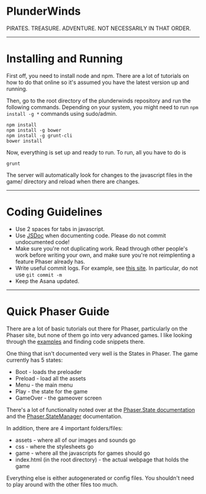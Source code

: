 PlunderWinds
============

PIRATES. TREASURE. ADVENTURE. NOT NECESSARILY IN THAT ORDER.

***

Installing and Running
======================

First off, you need to install node and npm. There are a lot of tutorials on how to do that online so it's assumed you have the latest version up and running.

Then, go to the root directory of the plunderwinds repository and run the following commands. Depending on your system, you might need to run `npm install -g *` commands using sudo/admin.

```
npm install
npm install -g bower
npm install -g grunt-cli
bower install
```

Now, everything is set up and ready to run. To run, all you have to do is

```
grunt
```

The server will automatically look for changes to the javascript files in the game/ directory and reload when there are changes.

***

Coding Guidelines
=================

* Use 2 spaces for tabs in javascript.
* Use [JSDoc](http://en.wikipedia.org/wiki/JSDoc) when documenting code. Please do not commit undocumented code!
* Make sure you're not duplicating work. Read through other people's work before writing your own, and make sure you're not reimplenting a feature Phaser already has.
* Write useful commit logs. For example, see [this site](http://robots.thoughtbot.com/5-useful-tips-for-a-better-commit-message). In particular, do not use `git commit -m`
* Keep the Asana updated.

***

Quick Phaser Guide
==================

There are a lot of basic tutorials out there for Phaser, particularly on the Phaser site, but none of them go into very advanced games. I like looking through the [examples](http://examples.phaser.io/) and finding code snippets there.

One thing that isn't documented very well is the States in Phaser. The game currently has 5 states:
* Boot - loads the preloader
* Preload - load all the assets
* Menu - the main menu
* Play - the state for the game
* GameOver - the gameover screen

There's a lot of functionality noted over at the [Phaser.State documentation](http://docs.phaser.io/Phaser.State.html) and the [Phaser.StateManager](http://docs.phaser.io/Phaser.StateManager.html) documentation.

In addition, there are 4 important folders/files:
* assets - where all of our images and sounds go
* css - where the stylesheets go
* game - where all the javascripts for games should go
* index.html (in the root directory) - the actual webpage that holds the game

Everything else is either autogenerated or config files. You shouldn't need to play around with the other files too much.
